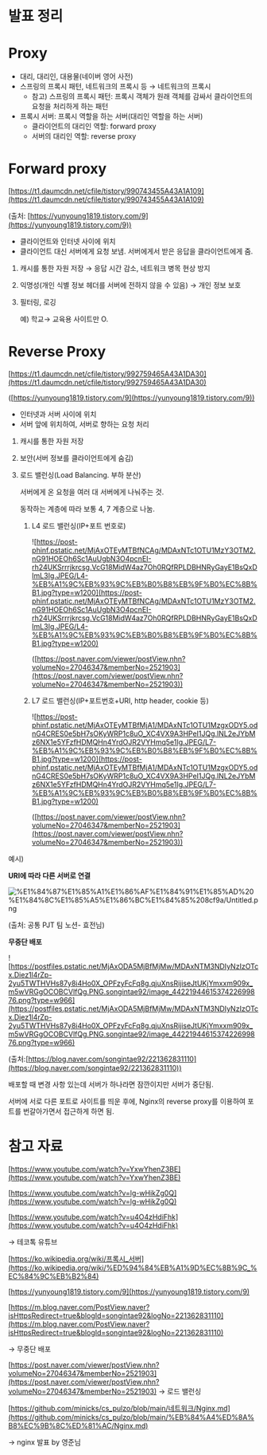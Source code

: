 # 발표 정리

# Proxy

- 대리, 대리인, 대용물(네이버 영어 사전)
- 스프링의 프록시 패턴, 네트워크의 프록시 등 → 네트워크의 프록시
    - 참고) 스프링의 프록시 패턴: 프록시 객체가 원래 객체를 감싸서 클라이언트의 요청을 처리하게 하는 패턴
- 프록시 서버: 프록시 역할을 하는 서버(대리인 역할을 하는 서버)
    - 클라이언트의 대리인 역할: forward proxy
    - 서버의 대리인 역할: reverse proxy

# Forward proxy

[https://t1.daumcdn.net/cfile/tistory/990743455A43A1A109](https://t1.daumcdn.net/cfile/tistory/990743455A43A1A109)

(출처: [https://yunyoung1819.tistory.com/9](https://yunyoung1819.tistory.com/9))

- 클라이언트와 인터넷 사이에 위치
- 클라이언트 대신 서버에게 요청 보냄. 서버에게서 받은 응답을 클라이언트에게 줌.
1. 캐시를 통한 자원 저장 → 응답 시간 감소, 네트워크 병목 현상 방지
2. 익명성(개인 식별 정보 헤더를 서버에 전하지 않을 수 있음) → 개인 정보 보호
3. 필터링, 로깅
    
    예) 학교→ 교육용 사이트만 O.
    

# Reverse Proxy

[https://t1.daumcdn.net/cfile/tistory/992759465A43A1DA30](https://t1.daumcdn.net/cfile/tistory/992759465A43A1DA30)

([https://yunyoung1819.tistory.com/9](https://yunyoung1819.tistory.com/9))

- 인터넷과 서버 사이에 위치
- 서버 앞에 위치하여, 서버로 향하는 요청 처리
1. 캐시를 통한 자원 저장
2. 보안(서버 정보를 클라이언트에게 숨김)
3. 로드 밸런싱(Load Balancing. 부하 분산)
    
    서버에게 온 요청을 여러 대 서버에게 나눠주는 것.
    
    동작하는 계층에 따라 보통 4, 7 계층으로 나눔. 
    
    1. L4 로드 밸런싱(IP+포트 번호로)
        
        
        ![https://post-phinf.pstatic.net/MjAxOTEyMTBfNCAg/MDAxNTc1OTU1MzY3OTM2.nG91HOEOh6Sc1AuUgbN3O4pcnEI-rh24UKSrrrjkrcsg.VcG18MidW4az7Oh0RQfRPLDBHNRyGayE1BsQxDImL3Ig.JPEG/L4-%EB%A1%9C%EB%93%9C%EB%B0%B8%EB%9F%B0%EC%8B%B1.jpg?type=w1200](https://post-phinf.pstatic.net/MjAxOTEyMTBfNCAg/MDAxNTc1OTU1MzY3OTM2.nG91HOEOh6Sc1AuUgbN3O4pcnEI-rh24UKSrrrjkrcsg.VcG18MidW4az7Oh0RQfRPLDBHNRyGayE1BsQxDImL3Ig.JPEG/L4-%EB%A1%9C%EB%93%9C%EB%B0%B8%EB%9F%B0%EC%8B%B1.jpg?type=w1200)
        
        ([https://post.naver.com/viewer/postView.nhn?volumeNo=27046347&memberNo=2521903](https://post.naver.com/viewer/postView.nhn?volumeNo=27046347&memberNo=2521903))
        
    2. L7 로드 밸런싱(IP+포트번호+URI, http header, cookie 등)
        
        
        ![https://post-phinf.pstatic.net/MjAxOTEyMTBfMjA1/MDAxNTc1OTU1MzgxODY5.odnG4CRES0e5bH7sOKyWRP1c8uO_XC4VX9A3HPeI1JQg.lNL2eJYbMz6NX1e5YFzfHDMQHn4YrdOJR2VYHmq5e1Ig.JPEG/L7-%EB%A1%9C%EB%93%9C%EB%B0%B8%EB%9F%B0%EC%8B%B1.jpg?type=w1200](https://post-phinf.pstatic.net/MjAxOTEyMTBfMjA1/MDAxNTc1OTU1MzgxODY5.odnG4CRES0e5bH7sOKyWRP1c8uO_XC4VX9A3HPeI1JQg.lNL2eJYbMz6NX1e5YFzfHDMQHn4YrdOJR2VYHmq5e1Ig.JPEG/L7-%EB%A1%9C%EB%93%9C%EB%B0%B8%EB%9F%B0%EC%8B%B1.jpg?type=w1200)
        
        ([https://post.naver.com/viewer/postView.nhn?volumeNo=27046347&memberNo=2521903](https://post.naver.com/viewer/postView.nhn?volumeNo=27046347&memberNo=2521903))
        

예시)

**URI에 따라 다른 서버로 연결**

![%E1%84%87%E1%85%A1%E1%86%AF%E1%84%91%E1%85%AD%20%E1%84%8C%E1%85%A5%E1%86%BC%E1%84%85%208cf9a/Untitled.png](%E1%84%87%E1%85%A1%E1%86%AF%E1%84%91%E1%85%AD%20%E1%84%8C%E1%85%A5%E1%86%BC%E1%84%85%208cf9a/Untitled.png)

(출처: 공통 PJT 팀 노션- 효전님)

**무중단 배포**

![https://postfiles.pstatic.net/MjAxODA5MjBfMjMw/MDAxNTM3NDIyNzIzOTcx.Diez1l4rZp-2yu5TWTHVHs87y8i4Ho0X_OPFzyFcFq8g.qjuXnsRijiseJtUKjYmxxm909x_m5wVRGgOCOBCVlfQg.PNG.songintae92/image_4422194461537422699876.png?type=w966](https://postfiles.pstatic.net/MjAxODA5MjBfMjMw/MDAxNTM3NDIyNzIzOTcx.Diez1l4rZp-2yu5TWTHVHs87y8i4Ho0X_OPFzyFcFq8g.qjuXnsRijiseJtUKjYmxxm909x_m5wVRGgOCOBCVlfQg.PNG.songintae92/image_4422194461537422699876.png?type=w966)

(출처:[https://blog.naver.com/songintae92/221362831110](https://blog.naver.com/songintae92/221362831110))

배포할 때 변경 사항 있는데 서버가 하나라면 잠깐이지만 서버가 중단됨. 

서버에 서로 다른 포트로 사이트를 띄운 후에, Nginx의 reverse proxy를 이용하여 포트를 번갈아가면서 접근하게 하면 됨. 

# 참고 자료

[https://www.youtube.com/watch?v=YxwYhenZ3BE](https://www.youtube.com/watch?v=YxwYhenZ3BE)

[https://www.youtube.com/watch?v=lg-wHikZg0Q](https://www.youtube.com/watch?v=lg-wHikZg0Q)

[https://www.youtube.com/watch?v=u4O4zHdiFhk](https://www.youtube.com/watch?v=u4O4zHdiFhk)

→ 테코톡 유튜브 

[https://ko.wikipedia.org/wiki/프록시_서버](https://ko.wikipedia.org/wiki/%ED%94%84%EB%A1%9D%EC%8B%9C_%EC%84%9C%EB%B2%84)

[https://yunyoung1819.tistory.com/9](https://yunyoung1819.tistory.com/9)

[https://m.blog.naver.com/PostView.naver?isHttpsRedirect=true&blogId=songintae92&logNo=221362831110](https://m.blog.naver.com/PostView.naver?isHttpsRedirect=true&blogId=songintae92&logNo=221362831110)

→ 무중단 배포

[https://post.naver.com/viewer/postView.nhn?volumeNo=27046347&memberNo=2521903](https://post.naver.com/viewer/postView.nhn?volumeNo=27046347&memberNo=2521903) → 로드 밸런싱

[https://github.com/minicks/cs_pulzo/blob/main/네트워크/Nginx.md](https://github.com/minicks/cs_pulzo/blob/main/%EB%84%A4%ED%8A%B8%EC%9B%8C%ED%81%AC/Nginx.md)

→ nginx 발표 by 영준님